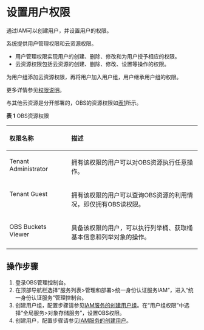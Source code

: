 # 设置用户权限<a name="zh-cn_topic_0045829068"></a>

通过IAM可以创建用户，并设置用户的权限。

系统提供用户管理权限和云资源权限。

-   用户管理权限实现用户的创建、删除、修改和为用户授予相应的权限。
-   云资源权限包括云资源的创建、删除、修改、设置等操作的权限。

为用户组添加云资源权限，再将用户加入用户组，用户继承用户组的权限。

更多详情参见[权限说明](http://support.huaweicloud.com/usermanual-permissions/zh-cn_topic_0063498930.html)。

与其他云资源是分开部署的，OBS的资源权限如[表1](#table1798613514654)所示。

**表 1**  OBS资源权限

<a name="table1798613514654"></a>
<table><thead align="left"><tr id="zh-cn_topic_0129289133_row44417642210"><th class="cellrowborder" valign="top" width="32.32%" id="mcps1.2.3.1.1"><p id="zh-cn_topic_0129289133_p2441966222"><a name="zh-cn_topic_0129289133_p2441966222"></a><a name="zh-cn_topic_0129289133_p2441966222"></a><strong id="zh-cn_topic_0129289133_b194414610224"><a name="zh-cn_topic_0129289133_b194414610224"></a><a name="zh-cn_topic_0129289133_b194414610224"></a>权限名称</strong></p>
</th>
<th class="cellrowborder" valign="top" width="67.67999999999999%" id="mcps1.2.3.1.2"><p id="zh-cn_topic_0129289133_p2044176182213"><a name="zh-cn_topic_0129289133_p2044176182213"></a><a name="zh-cn_topic_0129289133_p2044176182213"></a><strong id="zh-cn_topic_0129289133_b164417619222"><a name="zh-cn_topic_0129289133_b164417619222"></a><a name="zh-cn_topic_0129289133_b164417619222"></a>描述</strong></p>
</th>
</tr>
</thead>
<tbody><tr id="zh-cn_topic_0129289133_row2441068229"><td class="cellrowborder" valign="top" width="32.32%" headers="mcps1.2.3.1.1 "><p id="zh-cn_topic_0129289133_p144411465223"><a name="zh-cn_topic_0129289133_p144411465223"></a><a name="zh-cn_topic_0129289133_p144411465223"></a>Tenant Administrator</p>
</td>
<td class="cellrowborder" valign="top" width="67.67999999999999%" headers="mcps1.2.3.1.2 "><p id="zh-cn_topic_0129289133_p8441206192213"><a name="zh-cn_topic_0129289133_p8441206192213"></a><a name="zh-cn_topic_0129289133_p8441206192213"></a>拥有该权限的用户可以对OBS资源执行任意操作。</p>
</td>
</tr>
<tr id="zh-cn_topic_0129289133_row84411861221"><td class="cellrowborder" valign="top" width="32.32%" headers="mcps1.2.3.1.1 "><p id="zh-cn_topic_0129289133_p1244120682210"><a name="zh-cn_topic_0129289133_p1244120682210"></a><a name="zh-cn_topic_0129289133_p1244120682210"></a>Tenant Guest</p>
</td>
<td class="cellrowborder" valign="top" width="67.67999999999999%" headers="mcps1.2.3.1.2 "><p id="zh-cn_topic_0129289133_p244186102220"><a name="zh-cn_topic_0129289133_p244186102220"></a><a name="zh-cn_topic_0129289133_p244186102220"></a>拥有该权限的用户可以查询OBS资源的利用情况，即仅拥有OBS读权限。</p>
</td>
</tr>
<tr id="zh-cn_topic_0129289133_row104419622214"><td class="cellrowborder" valign="top" width="32.32%" headers="mcps1.2.3.1.1 "><p id="zh-cn_topic_0129289133_p6441146162212"><a name="zh-cn_topic_0129289133_p6441146162212"></a><a name="zh-cn_topic_0129289133_p6441146162212"></a>OBS Buckets Viewer</p>
</td>
<td class="cellrowborder" valign="top" width="67.67999999999999%" headers="mcps1.2.3.1.2 "><p id="zh-cn_topic_0129289133_p444136102211"><a name="zh-cn_topic_0129289133_p444136102211"></a><a name="zh-cn_topic_0129289133_p444136102211"></a>具备该权限的用户，可以执行列举桶、获取桶基本信息和列举对象的操作。</p>
</td>
</tr>
</tbody>
</table>

## 操作步骤<a name="section187742471391"></a>

1.  登录OBS管理控制台。
2.  在顶部导航栏选择“服务列表\>管理和部署\>统一身份认证服务IAM”，进入“统一身份认证服务”管理控制台。
3.  创建用户组，配置步骤请参见[IAM服务的创建用户组](https://support.huaweicloud.com/usermanual-iam/zh-cn_topic_0046611269.html)。在“用户组权限”中选择“全局服务\>对象存储服务”，设置OBS权限。
4.  创建用户，配置步骤请参见[IAM服务的创建用户](https://support.huaweicloud.com/usermanual-iam/zh-cn_topic_0046611303.html)。

